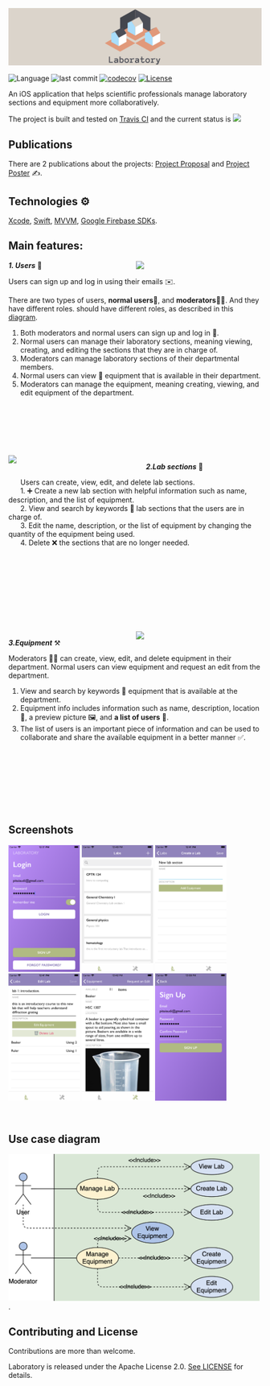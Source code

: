 ![alt laboratory](logo.png)

![Language](https://img.shields.io/badge/language-Swift%205-orange.svg)
![last commit](https://img.shields.io/github/last-commit/2-letters/Laboratory.iOS)
[![codecov](https://codecov.io/gh/2-letters/Laboratory.iOS/branch/master/graph/badge.svg)](https://codecov.io/gh/2-letters/Laboratory.iOS)
[![License](https://img.shields.io/badge/License-Apache%202.0-blue.svg)](https://opensource.org/licenses/Apache-2.0)

An iOS application that helps scientific professionals manage laboratory sections and equipment more collaboratively.

The project is built and tested on [Travis CI](https://travis-ci.org/github/2-letters/Laboratory.iOS) and the current status is  ![](https://api.travis-ci.org/2-letters/Laboratory.iOS.svg?branch=master)
## Publications 
There are 2 publications about the projects: [Project Proposal] and [Project Poster] ✍️.

## Technologies ⚙️
[Xcode], [Swift], [MVVM], [Google Firebase SDKs].

## Main features:
<img align="right" src="https://media.giphy.com/media/Rfq31tYBT8uFNOWEXT/giphy.gif" width="250">

***1. Users*** 👥

Users can sign up and log in using their emails ✉️.

There are two types of users, **normal users**👤, and **moderators**👩‍💼. And they have different roles.
should have different roles, as described in this [diagram](#use-case-diagram).
1. Both moderators and normal users can sign up and log in 🔑.
2. Normal users can manage their laboratory sections, meaning viewing, creating, and editing the sections that they are in charge
of.
3. Moderators can manage laboratory sections of their departmental members.
4. Normal users can view 🔎 equipment that is available in their department.
5. Moderators can manage the equipment, meaning creating, viewing, and edit equipment of the department.

</br>
</br>
</br>
</br>
</br>
</br>

<img align="left" src="https://media.giphy.com/media/gdf1UxIDB5hRS4UwoV/giphy.gif" width="250">



&nbsp;&nbsp;&nbsp;&nbsp;&nbsp;&nbsp;***2.Lab sections*** 📃

&nbsp;&nbsp;&nbsp;&nbsp;&nbsp;&nbsp;Users can create, view, edit, and delete lab sections.  
&nbsp;&nbsp;&nbsp;&nbsp;&nbsp;&nbsp;1. ➕ Create a new lab section with helpful information such as name, description, and the list of equipment.  
&nbsp;&nbsp;&nbsp;&nbsp;&nbsp;&nbsp;2. View and search by keywords 🔎 lab sections that the users are in charge of.   
&nbsp;&nbsp;&nbsp;&nbsp;&nbsp;&nbsp;3. Edit the name, description, or the list of equipment by changing the quantity of the equipment being used.   
&nbsp;&nbsp;&nbsp;&nbsp;&nbsp;&nbsp;4. Delete ❌ the sections that are no longer needed.  

</br>
</br>
</br>
</br>
</br>
</br>
</br>
</br>
</br>

<img align="right" src="https://media.giphy.com/media/cO7oACdh14Mb3C4zhG/giphy.gif" width="250">


***3.Equipment*** ⚒️

Moderators 👩‍💼 can create, view, edit, and delete equipment in their department.
Normal users can view equipment and request an edit from the department.
1. View and search by keywords 🔎 equipment that is available at the department.
2. Equipment info includes information such as name, description, location 📌, a preview picture 🖼️, and **a list of users** 👥.
3. The list of users  is an important piece of information and can be used to collaborate and share the available equipment in a better manner ✅.

</br>
</br>
</br>
</br>
</br>
</br>
</br>

## Screenshots

<p float="left">
  <img src="Screenshots/login.png" width="142" />
  <img src="Screenshots/laboratoryList.png" width="142" />
  <img src="Screenshots/addNewLab.png" width="142" />
  <img src="Screenshots/labInfo.png" width="142" />
  <img src="Screenshots/equipmentInfo.png" width="142" />
  <img src="Screenshots/signUp.png" width="142" />
</p>

</br>

## Use case diagram

<img src="diagram.png" alt="diagram" width="500"/>.

## Contributing and License
Contributions are more than welcome.

Laboratory is released under the Apache License 2.0. [See LICENSE](https://github.com/2-letters/Laboratory.iOS/blob/master/LICENSE) for details.

[Project Proposal]: https://drive.google.com/file/d/1MCzDw_U9_WsVgIXtvqrS8UXya_c9Lw3B/view?usp=sharing
[Project Poster]: https://drive.google.com/file/d/1XkFxiIdr9Jf-WzJl3VLbwwOGRJkKqm9e/view?usp=sharing
[Xcode]: https://developer.apple.com/xcode
[Swift]: https://developer.apple.com/swift
[MVVM]: https://cocoacasts.com/model-view-viewmodel-in-swift
[Google Firebase SDKs]: https://firebase.google.com/docs/storage/ios/start
